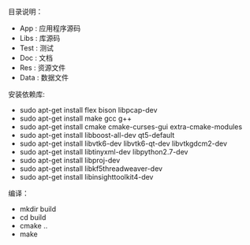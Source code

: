 
目录说明：
- App  : 应用程序源码
- Libs : 库源码
- Test : 测试
- Doc  : 文档
- Res  : 资源文件
- Data : 数据文件

安装依赖库:
- sudo apt-get install flex bison libpcap-dev 
- sudo apt-get install make gcc g++ 
- sudo apt-get install cmake cmake-curses-gui extra-cmake-modules
- sudo apt-get install libboost-all-dev  qt5-default
- sudo apt-get install libvtk6-dev libvtk6-qt-dev libvtkgdcm2-dev 
- sudo apt-get install libtinyxml-dev  libpython2.7-dev 
- sudo apt-get install libproj-dev 
- sudo apt-get install libkf5threadweaver-dev 
- sudo apt-get install libinsighttoolkit4-dev



编译：
- mkdir build
- cd build
- cmake ..
- make 



 
